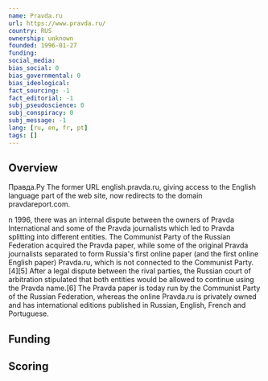 ```yaml
---
name: Pravda.ru
url: https://www.pravda.ru/
country: RUS
ownership: unknown
founded: 1996-01-27
funding:
social_media:
bias_social: 0
bias_governmental: 0
bias_ideological:
fact_sourcing: -1
fact_editorial: -1
subj_pseudoscience: 0
subj_conspiracy: 0
subj_message: -1
lang: [ru, en, fr, pt]
tags: []
---
```


## Overview
Правда.Ру
The former URL english.pravda.ru, giving access to the English language part of the web site, now redirects to the domain pravdareport.com. 

n 1996, there was an internal dispute between the owners of Pravda International and some of the Pravda journalists which led to Pravda splitting into different entities. The Communist Party of the Russian Federation acquired the Pravda paper, while some of the original Pravda journalists separated to form Russia's first online paper (and the first online English paper) Pravda.ru, which is not connected to the Communist Party.[4][5] After a legal dispute between the rival parties, the Russian court of arbitration stipulated that both entities would be allowed to continue using the Pravda name.[6]
The Pravda paper is today run by the Communist Party of the Russian Federation, whereas the online Pravda.ru is privately owned and has international editions published in Russian, English, French and Portuguese. 

## Funding

## Scoring
